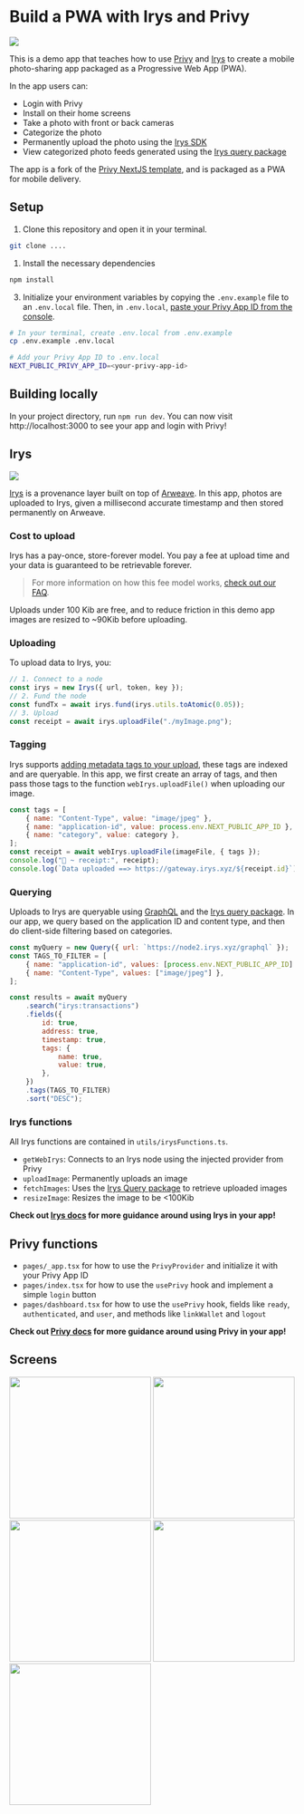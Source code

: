 # Build a PWA with Irys and Privy

<img src="./assets/privy-github-header.png"  />

This is a demo app that teaches how to use [Privy](https://www.privy.io/) and [Irys](https://irys.xyz/) to create a mobile photo-sharing app packaged as a Progressive Web App (PWA).

In the app users can:

-   Login with Privy
-   Install on their home screens
-   Take a photo with front or back cameras
-   Categorize the photo
-   Permanently upload the photo using the [Irys SDK](https://docs.irys.xyz/developer-docs/irys-sdk)
-   View categorized photo feeds generated using the [Irys query package](https://docs.irys.xyz/developer-docs/querying/query-package)

The app is a fork of the [Privy NextJS template](https://github.com/privy-io/create-next-app), and is packaged as a PWA for mobile delivery.

## Setup

1. Clone this repository and open it in your terminal.

```sh
git clone ....
```

1. Install the necessary dependencies

```sh
npm install
```

3. Initialize your environment variables by copying the `.env.example` file to an `.env.local` file. Then, in `.env.local`, [paste your Privy App ID from the console](https://docs.privy.io/guide/console/api-keys).

```sh
# In your terminal, create .env.local from .env.example
cp .env.example .env.local

# Add your Privy App ID to .env.local
NEXT_PUBLIC_PRIVY_APP_ID=<your-privy-app-id>
```

## Building locally

In your project directory, run `npm run dev`. You can now visit http://localhost:3000 to see your app and login with Privy!

## Irys

![](./assets/irys-provenance-layer-photos.png)

[Irys](https://irys.xyz/) is a provenance layer built on top of [Arweave](https://arweave.org/). In this app, photos are uploaded to Irys, given a millisecond accurate timestamp and then stored permanently on Arweave.

### Cost to upload

Irys has a pay-once, store-forever model. You pay a fee at upload time and your data is guaranteed to be retrievable forever.

> For more information on how this fee model works, [check out our FAQ](https://docs.irys.xyz/faqs/dev-faq#how-does-the-arweave-endowment-help-ensure-data-permanence).

Uploads under 100 Kib are free, and to reduce friction in this demo app images are resized to ~90Kib before uploading.

### Uploading

To upload data to Irys, you:

```js
// 1. Connect to a node
const irys = new Irys({ url, token, key });
// 2. Fund the node
const fundTx = await irys.fund(irys.utils.toAtomic(0.05));
// 3. Upload
const receipt = await irys.uploadFile("./myImage.png");
```

### Tagging

Irys supports [adding metadata tags to your upload](https://docs.irys.xyz/developer-docs/tags), these tags are indexed and are queryable. In this app, we first create an array of tags, and then pass those tags to the function `webIrys.uploadFile()` when uploading our image.

```js
const tags = [
	{ name: "Content-Type", value: "image/jpeg" },
	{ name: "application-id", value: process.env.NEXT_PUBLIC_APP_ID },
	{ name: "category", value: category },
];
const receipt = await webIrys.uploadFile(imageFile, { tags });
console.log("🚀 ~ receipt:", receipt);
console.log(`Data uploaded ==> https://gateway.irys.xyz/${receipt.id}`);
```

### Querying

Uploads to Irys are queryable using [GraphQL](https://docs.irys.xyz/developer-docs/querying/graphql) and the [Irys query package](https://docs.irys.xyz/developer-docs/querying/query-package). In our app, we query based on the application ID and content type, and then do client-side filtering based on categories.

```js
const myQuery = new Query({ url: `https://node2.irys.xyz/graphql` });
const TAGS_TO_FILTER = [
	{ name: "application-id", values: [process.env.NEXT_PUBLIC_APP_ID] },
	{ name: "Content-Type", values: ["image/jpeg"] },
];

const results = await myQuery
	.search("irys:transactions")
	.fields({
		id: true,
		address: true,
		timestamp: true,
		tags: {
			name: true,
			value: true,
		},
	})
	.tags(TAGS_TO_FILTER)
	.sort("DESC");
```

### Irys functions

All Irys functions are contained in `utils/irysFunctions.ts`.

-   `getWebIrys`: Connects to an Irys node using the injected provider from Privy
-   `uploadImage`: Permanently uploads an image
-   `fetchImages`: Uses the [Irys Query package](https://docs.irys.xyz/developer-docs/querying/query-package) to retrieve uploaded images
-   `resizeImage`: Resizes the image to be <100Kib

**Check out [Irys docs](https://docs.irys.xyz/) for more guidance around using Irys in your app!**

## Privy functions

-   `pages/_app.tsx` for how to use the `PrivyProvider` and initialize it with your Privy App ID
-   `pages/index.tsx` for how to use the `usePrivy` hook and implement a simple `login` button
-   `pages/dashboard.tsx` for how to use the `usePrivy` hook, fields like `ready`, `authenticated`, and `user`, and methods like `linkWallet` and `logout`

**Check out [Privy docs](https://docs.privy.io/) for more guidance around using Privy in your app!**

## Screens

<img src="./assets/home-screen.png" width="250" />
<img src="./assets/login.png" width="250" />
<img src="./assets/categories.png" width="250" />
<img src="./assets/photo-feed.png" width="250" />
<img src="./assets/take-photo.png" width="250" />

